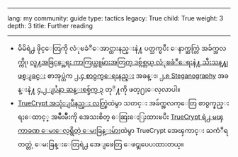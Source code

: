 

---

lang: my
community: guide
type: tactics
legacy: True
child: True
weight: 3
depth: 3
title: Further reading

---

- မိမိရဲ႕ ဖိုင္ေတြကို လံုၿခံဳေအာင္ထားနည္းနဲ႔ ပတ္သက္ၿပီး ေနာက္ဆက္တြဲ အခ်က္အလက္ကို၊ [လူ႔အခြင့္အေရး ကာကြယ္သူမ်ားအတြက္ ဒစ္ဂ်စ္တယ္ လံုၿခံဳေရးနဲ႔ သီးသန္႔ျဖစ္ျခင္း](http://www.frontlinedefenders.org/manual/en/esecman) စာအုပ္ထဲက [၂.၄ စာဝွက္ေရးနည္း](http://www.frontlinedefenders.org/manual/en/esecman/chapter2_4.html) အခန္း၊ [၂.၈ Steganography](http://www.frontlinedefenders.org/manual/en/esecman/chapter2_8.html) အခန္းနဲ႔ [၄.၂ ျပႆနာ ဆန္းစစ္ခ်က္ ၃](http://www.frontlinedefenders.org/manual/en/esecman/chapter4_2.html) တုိ႔ကို ဖတ္႐ႈေလ့လာပါ။
- [TrueCrypt အသုံးျပဳနည္း လက္စြဲ](http://www.truecrypt.org/docs/)ထဲမွာ သတင္း အခ်က္အလက္ေတြ စာ၀ွက္နည္း ရႈေထာင့္ အမ်ိဳးမ်ိဳးကို အေသးစိတ္ ေဆြးေႏြးထားၿပီး [TrueCrypt ရဲ႕ မၾကာခဏ ေမးေလ့ရွိတဲ့ ေမးခြန္းမ်ား](http://www.truecrypt.org/faq.php)ထဲမွာ TrueCrypt အေၾကာင္း ႀကံဳရတတ္တဲ့ ေမးခြန္းေတြရဲ႕ အေျဖေတြ ေဖၚျပေပးထားတယ္။

